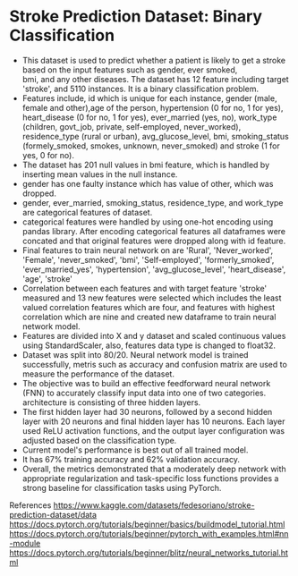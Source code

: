  # Stroke Prediction Dataset: Binary Classification

- This dataset is used to predict whether a patient is likely to get a stroke based on the input features such as gender, ever smoked,  
bmi, and any other diseases. The dataset has 12 feature including target 'stroke', and 5110 instances. It is a binary classification problem.
- Features include, id which is unique for each instance, gender (male, female and other),age of the person, hypertension (0 for no, 1 for yes), heart_disease (0 for no, 1 for yes), ever_married (yes, no), work_type (children, govt_job, private, self-employed, never_worked), residence_type (rural or urban), avg_glucose_level, bmi, smoking_status (formely_smoked, smokes, unknown, never_smoked) and stroke (1 for yes, 0 for no). 
- The dataset has 201 null values in bmi feature, which is handled by inserting mean values in the null instance.
- gender has one faulty instance which has value of other, which was dropped.
- gender, ever_married, smoking_status, residence_type, and work_type are categorical features of dataset.
- categorical features were handled by using one-hot encoding using pandas library. After encoding categorical features all dataframes were concated and that original features were dropped along with id feature.
- Final features to train neural network on are 'Rural', 'Never_worked', 'Female', 'never_smoked', 'bmi', 'Self-employed', 'formerly_smoked', 'ever_married_yes', 'hypertension', 'avg_glucose_level', 'heart_disease', 'age', 'stroke'
- Correlation between each features and with target feature 'stroke' measured and 13 new features were selected which includes the least valued correlation features which are four, and features with highest correlation which are nine and created new dataframe to train neural network model.
- Features are divided into X and y dataset and scaled continuous values using StandardScaler, also, features data type is changed to float32.
- Dataset was split into 80/20. Neural network model is trained successfully, metris such as accuracy and confusion matrix are used to measure the performance of the dataset.
- The objective was to build an effective feedforward neural network (FNN) to accurately classify input data into one of two categories. architecture is consisting of three hidden layers. 
- The first hidden layer had 30 neurons, followed by a second hidden layer with 20 neurons and final hidden layer has 10 neurons. Each layer used ReLU activation functions, and the output layer configuration was adjusted based on the classification type. 
- Current model's performance is best out of all trained model.
- It has 67% training accuracy and 62% validation accuracy.
- Overall, the metrics demonstrated that a moderately deep network with appropriate regularization and task-specific loss functions provides a strong baseline for classification tasks using PyTorch.

References
https://www.kaggle.com/datasets/fedesoriano/stroke-prediction-dataset/data
https://docs.pytorch.org/tutorials/beginner/basics/buildmodel_tutorial.html
https://docs.pytorch.org/tutorials/beginner/pytorch_with_examples.html#nn-module
https://docs.pytorch.org/tutorials/beginner/blitz/neural_networks_tutorial.html